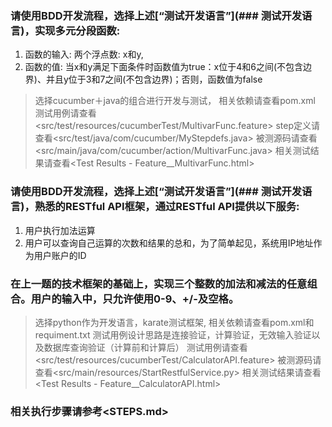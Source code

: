 ### 请使用BDD开发流程，选择上述[“测试开发语言”](### 测试开发语言)，实现多元分段函数:
1. 函数的输入: 两个浮点数: x和y,
2. 函数的值: 当x和y满足下面条件时函数值为true：x位于4和6之间(不包含边界)、并且y位于3和7之间(不包含边界)；否则，函数值为false
> 选择cucumber＋java的组合进行开发与测试， 相关依赖请查看pom.xml
> 测试用例请查看<src/test/resources/cucumberTest/MultivarFunc.feature>
> step定义请查看<src/test/java/com/cucumber/MyStepdefs.java>
> 被测源码请查看<src/main/java/com/cucumber/action/MultivarFunc.java>
> 相关测试结果请查看<Test Results - Feature__MultivarFunc.html>

### 请使用BDD开发流程，选择上述[“测试开发语言”](### 测试开发语言)，熟悉的RESTful API框架，通过RESTful API提供以下服务:
1. 用户执行加法运算
2. 用户可以查询自己运算的次数和结果的总和，为了简单起见，系统用IP地址作为用户账户的ID
### 在上一题的技术框架的基础上，实现三个整数的加法和减法的任意组合。用户的输入中，只允许使用0-9、+/-及空格。
> 选择python作为开发语言，karate测试框架, 相关依赖请查看pom.xml和requiment.txt
> 测试用例设计思路是连接验证，计算验证，无效输入验证以及数据库查询验证（计算前和计算后）
> 测试用例请查看<src/test/resources/cucumberTest/CalculatorAPI.feature>
> 被测源码请查看<src/main/resources/StartRestfulService.py>
> 相关测试结果请查看<Test Results - Feature__CalculatorAPI.html>

### 相关执行步骤请参考<STEPS.md>